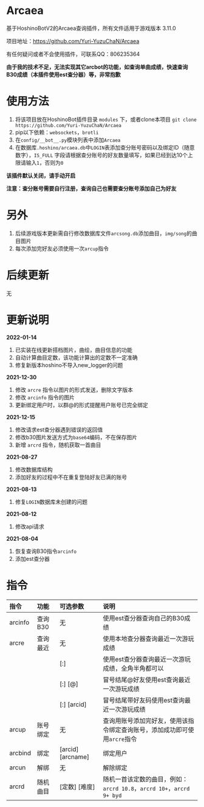 # Arcaea

基于HoshinoBotV2的Arcaea查询插件，所有文件适用于游戏版本 3.11.0

项目地址：https://github.com/Yuri-YuzuChaN/Arcaea

有任何疑问或者不会使用插件，可联系QQ：806235364

**由于我的技术不足，无法实现其它arcbot的功能，如查询单曲成绩，快速查询B30成绩（本插件使用est查分器）等，非常抱歉**

# 使用方法

1. 将该项目放在HoshinoBot插件目录 `modules` 下，或者clone本项目 `git clone https://github.com/Yuri-YuzuChaN/Arcaea`
2. pip以下依赖：`websockets`，`brotli`
3. 在`config/__bot__.py`模块列表中添加`Arcaea`
4. 在数据库`.hoshino/arcaea.db`中`LOGIN`表添加查分账号密码以及绑定ID（随意数字），`IS_FULL` 字段请根据查分账号的好友数量填写，如果已经到达10个上限请输入`1`，否则为`0`

**该插件默认关闭，请手动开启**

**注意：查分账号需要自行注册，查询自己也需要查分账号添加自己为好友**

# 另外

1. 后续游戏版本更新需自行修改数据库文件`arcsong.db`添加曲目，`img/song`的曲目图片
2. 每次添加完好友必须使用一次`arcup`指令

# 后续更新

无

# 更新说明

**2022-01-14**

1. 已实装在线更新搭档图片，曲绘，曲目信息的功能
2. 自动计算曲目定数，该功能计算出的定数不一定准确
3. 修复新版本hoshino不导入new_logger的问题

**2021-12-30**

1. 修改 `arcre` 指令以图片的形式发送，删除文字版本
2. 修改 `arcinfo` 指令的图片
3. 更新绑定用户时，以群@的形式提醒用户账号已完全绑定

**2021-12-15**

1. 修改请求est查分器遇到错误的返回值
2. 修改b30图片发送方式为`base64`编码，不在保存图片
3. 新增 `arcrd` 指令，随机获取一首曲目

**2021-08-27**

1. 修改数据库结构
2. 添加好友的过程中不在重复登陆好友已满的账号

**2021-08-13**

1. 修复`LOGIN`数据库未创建的问题

**2021-08-12**

1. 修改api请求

**2021-08-04**

1. 恢复查询B30指令`arcinfo`
2. 添加est查分器

# 指令

| 指令              | 功能     | 可选参数              | 说明                            |
| :---------------- | :------- | :-------------------- | :------------------------------ |
| arcinfo           | 查询B30  |  无                   | 使用est查分器查询自己的B30成绩                |
| arcre             | 查询最近  | 无                   | 使用本地查分器查询最近一次游玩成绩              |
|                   |          | [:]                  | 使用est查分器查询最近一次游玩成绩，全角半角都可以            |
|                   |          | [:] [@]              | 冒号结尾@好友使用est查询最近一次游玩成绩            |
|                   |          | [:] [arcid]          | 冒号结尾带好友码使用est查询最近一次游玩成绩            |
| arcup             | 账号绑定  | 无                   | 查询用账号添加完好友，使用该指令绑定查询账号，添加成功即可使用`arcre`指令|
| arcbind           | 绑定     | [arcid] [arcname]     | 绑定用户                        |
| arcun             | 解绑     | 无                    | 解除绑定                        |
| arcrd             | 随机曲目  | [定数] [难度]         | 随机一首该定数的曲目，例如：`arcrd 10.8`，`arcrd 10+`，`arcrd 9+ byd` |